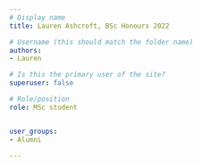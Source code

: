 ```yaml
---
# Display name
title: Lauren Ashcroft, BSc Honours 2022

# Username (this should match the folder name)
authors:
- Lauren

# Is this the primary user of the site?
superuser: false

# Role/position
role: MSc student


user_groups:
- Alumni

---
```


